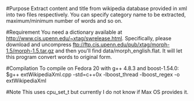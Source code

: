 #Purpose
Extract content and title from wikipedia database provided in xml into two files respectively.
You can specify category name to be extracted, maximum/minimum number of words and so on.

#Requirement
You need a dictionary available at http://www.cis.upenn.edu/~xtag/swrelease.html.
Specifically, please download and uncompress ftp://ftp.cis.upenn.edu/pub/xtag/morph-1.5/morph-1.5.tar.gz and then you'll find data/morph_english.flat.
It will let this program convert words to original form.

#Compilation
To compile on Fedora 20 with g++ 4.8.3 and boost-1.54.0:  
$g++ extWikipediaXml.cpp -std=c++0x -lboost_thread -lboost_regex -o extWikipediaXml

#Note
This uses cpu_set_t but currently I do not know if Max OS provides it.

